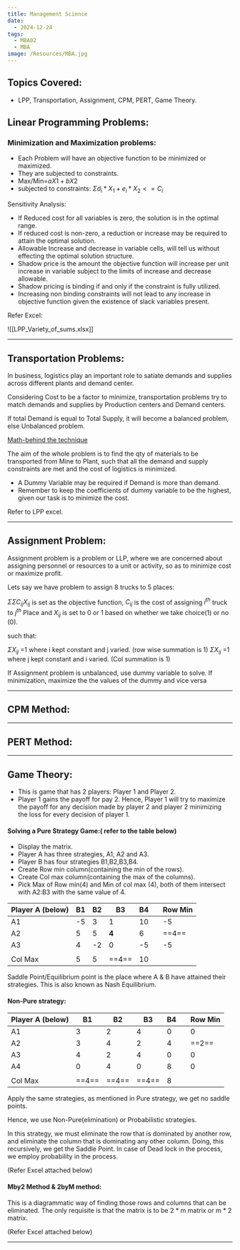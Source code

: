 ```yaml
---
title: Management Science
date:
  - 2024-12-24
tags:
  - MBA02
  - MBA
image: /Resources/MBA.jpg
---
```

## Topics Covered:
- LPP, Transportation, Assignment, CPM, PERT, Game Theory.

## Linear Programming Problems:
### Minimization and Maximization problems:
- Each Problem will have an objective function to be minimized or maximized.
- They are subjected to constraints.
- Max/Min=$aX1+bX2$
- subjected to constraints: $\Sigma d_i*X_1+e_i*X_2 <= C_i$

Sensitivity Analysis:
- If Reduced cost for all variables is zero, the solution is in the optimal range.
- If reduced cost is non-zero, a reduction or increase may be required to attain the optimal solution.
- Allowable Increase and decrease in variable cells, will tell us without effecting the optimal solution structure.
- Shadow price is the amount the objective function will increase per unit increase in variable subject to the limits of increase and decrease allowable.
- Shadow pricing is binding if and only if the constraint is fully utilized.
- Increasing non binding constraints will not lead to any increase  in objective function given the existence of slack variables present.

Refer Excel:

![[LPP_Variety_of_sums.xlsx]]

---

## Transportation Problems:

In business, logistics play an important role to satiate demands and supplies across different plants and demand center.

Considering Cost to be a factor to minimize, transportation problems try to match demands and supplies by Production centers and Demand centers.

If total Demand is equal to Total Supply, it will become a balanced problem, else Unbalanced problem.

[Math-behind the technique](https://byjus.com/maths/balanced-and-unbalanced-transportation-problems/)

The aim of the whole problem is to find the qty of materials to be transported from Mine to Plant, such that all the demand and supply constraints are met and the cost of logistics is minimized.

- A Dummy Variable may be required if Demand is more than demand. 
- Remember to keep the coefficients of dummy variable to be the highest, given our task is to minimize the cost.

Refer to  LPP excel.

---

## Assignment Problem:

Assignment problem is a problem or LLP, where we are concerned about assigning personnel or resources to a unit or activity, so as to minimize cost or maximize  profit.

Lets say we have problem to assign 8 trucks to 5 places:

$\Sigma\Sigma C_{ij}X_{ij}$ is set as the objective function, $C_{ij}$ is the cost of assigning $i^{th}$ truck to $j^{th}$ Place and $X_{ij}$ is set to 0 or 1 based on whether we take choice(1) or no (0).

such that:

$\Sigma X_{ij}$ =1 where i kept constant and j varied. (row wise summation is 1)
$\Sigma X_{ij}$ =1 where j kept constant and i varied. (Col summation is 1)

If Assignment problem is unbalanced, use dummy variable to solve. If minimization, maximize the the values of the dummy and vice versa


---


## CPM Method:






---

## PERT Method:








---
## Game Theory:

- This is game that has 2 players: Player 1 and Player 2.
- Player 1 gains the payoff for pay 2. Hence, Player 1 will try to maximize the payoff for any decision made by player 2 and player 2 minimizing the loss for every decision of player 1.

#### Solving a Pure Strategy Game:( refer to the table below)
- Display the matrix.
- Player A has three strategies, A1, A2 and A3.
- Player B has four strategies B1,B2,B3,B4.
- Create Row min column(containing the min of the rows).
- Create Col max column(containing the max of the columns).
- Pick Max of Row min(4) and Min of col max (4), both of them intersect with A2:B3 with the same value of 4.

| Player A (below) | B1  | B2  | B3    | B4  |     | Row Min |
| ---------------- | --- | --- | ----- | --- | --- | ------- |
| A1               | -5  | 3   | 1     | 10  |     | -5      |
| A2               | 5   | 5   | **4** | 6   |     | ==4==   |
| A3               | 4   | -2  | 0     | -5  |     | -5      |
|                  |     |     |       |     |     |         |
| Col Max          | 5   | 5   | ==4== | 10  |     |         |
Saddle Point/Equilibrium point is the place where A & B have attained their strategies. This is also known as Nash Equilibrium.

#### Non-Pure strategy:

| Player A (below) | B1    | B2    | B3    | B4  |     | Row Min |
| ---------------- | ----- | ----- | ----- | --- | --- | ------- |
| A1               | 3     | 2     | 4     | 0   |     | 0       |
| A2               | 3     | 4     | 2     | 4   |     | ==2==   |
| A3               | 4     | 2     | 4     | 0   |     | 0       |
| A4               | 0     | 4     | 0     | 8   |     | 0       |
|                  |       |       |       |     |     |         |
| Col Max          | ==4== | ==4== | ==4== | 8   |     |         |

Apply the same strategies, as mentioned in Pure strategy, we get no saddle points.

Hence, we use Non-Pure(elimination) or Probabilistic strategies.

In this strategy, we must eliminate the row that is dominated by another row, and eliminate the column that is dominating any other column.
Doing, this recursively, we get the Saddle Point.
In case of Dead lock in the process, we employ probability in the process.

(Refer Excel attached below)

#### Mby2 Method & 2byM method:
This is a diagrammatic way of finding those rows and columns that can be eliminated. The only requisite is that the matrix is to be 2 * m matrix or m * 2 matrix.

(Refer Excel attached below)




---

